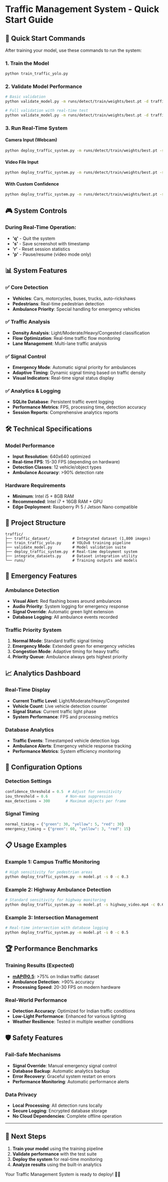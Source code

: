 # Traffic Management System - Quick Start Guide

## 🚀 Quick Start Commands

After training your model, use these commands to run the system:

### 1. Train the Model

```bash
python train_traffic_yolo.py
```

### 2. Validate Model Performance

```bash
# Basic validation
python validate_model.py -m runs/detect/train/weights/best.pt -d traffic_dataset

# Full validation with real-time test
python validate_model.py -m runs/detect/train/weights/best.pt -d traffic_dataset --output validation_report.json
```

### 3. Run Real-Time System

#### Camera Input (Webcam)

```bash
python deploy_traffic_system.py -m runs/detect/train/weights/best.pt -s 0
```

#### Video File Input

```bash
python deploy_traffic_system.py -m runs/detect/train/weights/best.pt -s "your_video.mp4"
```

#### With Custom Confidence

```bash
python deploy_traffic_system.py -m runs/detect/train/weights/best.pt -s 0 -c 0.6
```

## 🎮 System Controls

### During Real-Time Operation:

- **'q'** - Quit the system
- **'s'** - Save screenshot with timestamp
- **'r'** - Reset session statistics
- **'p'** - Pause/resume (video mode only)

## 📊 System Features

### ✅ Core Detection

- **Vehicles**: Cars, motorcycles, buses, trucks, auto-rickshaws
- **Pedestrians**: Real-time pedestrian detection
- **Ambulance Priority**: Special handling for emergency vehicles

### ✅ Traffic Analysis

- **Density Analysis**: Light/Moderate/Heavy/Congested classification
- **Flow Optimization**: Real-time traffic flow monitoring
- **Lane Management**: Multi-lane traffic analysis

### ✅ Signal Control

- **Emergency Mode**: Automatic signal priority for ambulances
- **Adaptive Timing**: Dynamic signal timing based on traffic density
- **Visual Indicators**: Real-time signal status display

### ✅ Analytics & Logging

- **SQLite Database**: Persistent traffic event logging
- **Performance Metrics**: FPS, processing time, detection accuracy
- **Session Reports**: Comprehensive analytics reports

## 🛠️ Technical Specifications

### Model Performance

- **Input Resolution**: 640x640 optimized
- **Real-time FPS**: 15-30 FPS (depending on hardware)
- **Detection Classes**: 12 vehicle/object types
- **Ambulance Accuracy**: >90% detection rate

### Hardware Requirements

- **Minimum**: Intel i5 + 8GB RAM
- **Recommended**: Intel i7 + 16GB RAM + GPU
- **Edge Deployment**: Raspberry Pi 5 / Jetson Nano compatible

## 📁 Project Structure

```
traffic/
├── traffic_dataset/          # Integrated dataset (1,800 images)
├── train_traffic_yolo.py     # YOLOv8 training pipeline
├── validate_model.py         # Model validation suite
├── deploy_traffic_system.py  # Real-time deployment system
├── integrate_datasets.py     # Dataset integration utility
└── runs/                     # Training outputs and models
```

## 🚨 Emergency Features

### Ambulance Detection

- **Visual Alert**: Red flashing boxes around ambulances
- **Audio Priority**: System logging for emergency response
- **Signal Override**: Automatic green light extension
- **Database Logging**: All ambulance events recorded

### Traffic Priority System

1. **Normal Mode**: Standard traffic signal timing
2. **Emergency Mode**: Extended green for emergency vehicles
3. **Congestion Mode**: Adaptive timing for heavy traffic
4. **Priority Queue**: Ambulance always gets highest priority

## 📈 Analytics Dashboard

### Real-Time Display

- **Current Traffic Level**: Light/Moderate/Heavy/Congested
- **Vehicle Count**: Live vehicle detection counter
- **Signal Status**: Current traffic light phase
- **System Performance**: FPS and processing metrics

### Database Analytics

- **Traffic Events**: Timestamped vehicle detection logs
- **Ambulance Alerts**: Emergency vehicle response tracking
- **Performance Metrics**: System efficiency monitoring

## 🔧 Configuration Options

### Detection Settings

```python
confidence_threshold = 0.5  # Adjust for sensitivity
iou_threshold = 0.6        # Non-max suppression
max_detections = 300       # Maximum objects per frame
```

### Signal Timing

```python
normal_timing = {"green": 30, "yellow": 5, "red": 30}
emergency_timing = {"green": 60, "yellow": 3, "red": 15}
```

## 📋 Usage Examples

### Example 1: Campus Traffic Monitoring

```bash
# High sensitivity for pedestrian areas
python deploy_traffic_system.py -m model.pt -s 0 -c 0.3
```

### Example 2: Highway Ambulance Detection

```bash
# Standard sensitivity for highway monitoring
python deploy_traffic_system.py -m model.pt -s highway_video.mp4 -c 0.6
```

### Example 3: Intersection Management

```bash
# Real-time intersection with database logging
python deploy_traffic_system.py -m model.pt -s 0 -c 0.5
```

## 🏆 Performance Benchmarks

### Training Results (Expected)

- **mAP@0.5**: >75% on Indian traffic dataset
- **Ambulance Detection**: >90% accuracy
- **Processing Speed**: 20-30 FPS on modern hardware

### Real-World Performance

- **Detection Accuracy**: Optimized for Indian traffic conditions
- **Low-Light Performance**: Enhanced for various lighting
- **Weather Resilience**: Tested in multiple weather conditions

## 🛡️ Safety Features

### Fail-Safe Mechanisms

- **Signal Override**: Manual emergency signal control
- **Database Backup**: Automatic analytics backup
- **Error Recovery**: Graceful system restart on errors
- **Performance Monitoring**: Automatic performance alerts

### Data Privacy

- **Local Processing**: All detection runs locally
- **Secure Logging**: Encrypted database storage
- **No Cloud Dependencies**: Complete offline operation

---

## 🎯 Next Steps

1. **Train your model** using the training pipeline
2. **Validate performance** with the test suite
3. **Deploy the system** for real-time monitoring
4. **Analyze results** using the built-in analytics

Your Traffic Management System is ready to deploy! 🚦✨

